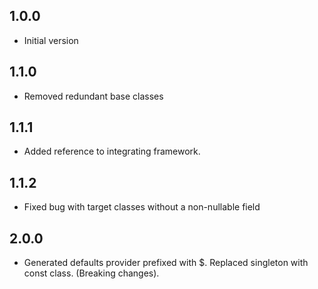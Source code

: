 ## 1.0.0

- Initial version

## 1.1.0

- Removed redundant base classes

## 1.1.1

- Added reference to integrating framework.

## 1.1.2

- Fixed bug with target classes without a non-nullable field

## 2.0.0

- Generated defaults provider prefixed with $. Replaced singleton with const class. (Breaking changes).